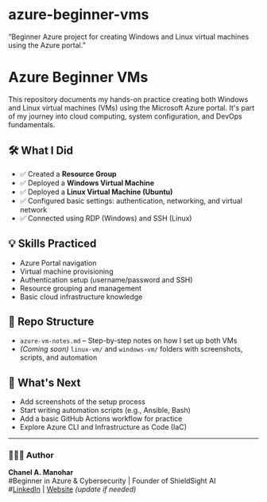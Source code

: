 # azure-beginner-vms
“Beginner Azure project for creating Windows and Linux virtual machines using the Azure portal.”

# Azure Beginner VMs

This repository documents my hands-on practice creating both Windows and Linux virtual machines (VMs) using the Microsoft Azure portal. It's part of my journey into cloud computing, system configuration, and DevOps fundamentals.

## 🛠️ What I Did

- ✅ Created a **Resource Group**
- ✅ Deployed a **Windows Virtual Machine**
- ✅ Deployed a **Linux Virtual Machine (Ubuntu)**
- ✅ Configured basic settings: authentication, networking, and virtual network
- ✅ Connected using RDP (Windows) and SSH (Linux)

## 💡 Skills Practiced

- Azure Portal navigation
- Virtual machine provisioning
- Authentication setup (username/password and SSH)
- Resource grouping and management
- Basic cloud infrastructure knowledge

## 📂 Repo Structure

- `azure-vm-notes.md` – Step-by-step notes on how I set up both VMs
- *(Coming soon)* `linux-vm/` and `windows-vm/` folders with screenshots, scripts, and automation

## 🚀 What's Next

- Add screenshots of the setup process
- Start writing automation scripts (e.g., Ansible, Bash)
- Add a basic GitHub Actions workflow for practice
- Explore Azure CLI and Infrastructure as Code (IaC)

---

### 👩🏽‍💻 Author

**Chanel A. Manohar**  
#Beginner in Azure & Cybersecurity | Founder of ShieldSight AI  
#[LinkedIn](https://www.linkedin.com/) | [Website](https://manoharshieldsightai1.durablesites.com/) *(update if needed)*  
